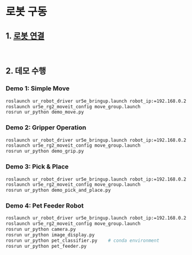 # 로봇 구동
## 1. [로봇 연결](robot-connection.md)

&nbsp;
## 2. 데모 수행

### Demo 1: Simple Move
```bash
roslaunch ur_robot_driver ur5e_bringup.launch robot_ip:=192.168.0.2
roslaunch ur5e_rg2_moveit_config move_group.launch
rosrun ur_python demo_move.py
```


### Demo 2: Gripper Operation
```bash
roslaunch ur_robot_driver ur5e_bringup.launch robot_ip:=192.168.0.2
roslaunch ur5e_rg2_moveit_config move_group.launch
rosrun ur_python demo_grip.py
```


### Demo 3: Pick & Place
```bash
roslaunch ur_robot_driver ur5e_bringup.launch robot_ip:=192.168.0.2
roslaunch ur5e_rg2_moveit_config move_group.launch
rosrun ur_python demo_pick_and_place.py
```

### Demo 4: Pet Feeder Robot
```bash
roslaunch ur_robot_driver ur5e_bringup.launch robot_ip:=192.168.0.2
roslaunch ur5e_rg2_moveit_config move_group.launch
rosrun ur_python camera.py
rosrun ur_python image_display.py
rosrun ur_python pet_classifier.py    # conda environment
rosrun ur_python pet_feeder.py
```
